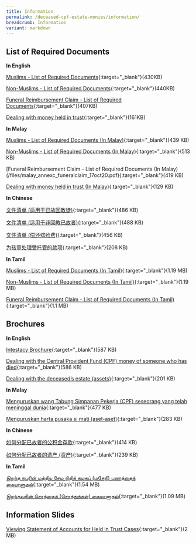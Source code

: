 ```yaml
---
title: Information
permalink: /deceased-cpf-estate-monies/information/
breadcrumb: Information
variant: markdown
---
```

List of Required Documents
---

**In English**<br>

[Muslims - List of Required Documents](/files/AnnexA_Muslims_Oct20.pdf){:target="_blank"}(430KB)

[Non-Muslims - List of Required Documents](/files/AnnexB_NonMuslims_Oct20.pdf){:target="_blank"}(440KB)

[Funeral Reimbursement Claim - List of Required Documents](/files/AnnexC_Funeral_Oct20.pdf){:target="_blank"}(407KB)

[Dealing with money held in trust](/files/EnglishBrochure3Held-in-TrustCases_10-06-2025.pdf){:target="_blank"}(161KB)

**In Malay**<br>

[Muslims - List of Required Documents (In Malay)](/files/malay_annexa_muslims_17oct20.pdf){:target="_blank"}(439 KB)

[Non-Muslims - List of Required Documents (In Malay)](/files/malay_annexb_non-muslims_17oct20.pdf){:target="_blank"}(513 KB)

[Funeral Reimbursement Claim - List of Required Documents (In Malay)(/files/malay_annexc_funeralclaim_17oct20.pdf){:target="_blank"}(419 KB)

[Dealing with money held in trust (In Malay)](/files/MalayBrochure3Held-in-TrustCases_10-06-2025.pdf){:target="_blank"}(129 KB)

**In Chinese**<br>

[文件清单 (适用于已故回教徒)](/files/Chinese_AnnexA_Muslims_17Oct20.pdf){:target="_blank"}(486 KB)

[文件清单 (适用于非回教已故者)](/files/Chinese_AnnexB_NonMuslims_17Oct20_.pdf){:target="_blank"}(488 KB)

[文件清单 (偿还殡殓费)](/files/Chinese_AnnexC_Funeral_17Oct20.pdf){:target="_blank"}(456 KB)

[为孩童处理受托管的款项](/files/ChineseBrochure3Held-in-TrustCases_10-06-2025.pdf){:target="_blank"}(208 KB)

**In Tamil**<br>

[Muslims - List of Required Documents (In Tamil)](/files/Tamil_AnnexA_Oct20.pdf){:target="_blank"}(1.19 MB)

[Non-Muslims - List of Required Documents (In Tamil)](/files/Tamil_AnnexB_Non-Muslim_Oct20.pdf){:target="_blank"}(1.19 MB)

[Funeral Reimbursement Claim - List of Required Documents (In Tamil)](/files/Tamil_AnnexC_Funeral_Oct20.pdf){:target="_blank"}(1.1 MB)

Brochures
---

**In English**<br>

[Intestacy Brochure](/files/intestacybrochure.pdf){:target="_blank"}(587 KB)

[Dealing with the Central Provident Fund (CPF) money of someone who has died](/files/Brochure1_CPF_Oct20.pdf){:target="_blank"}(586 KB)

[Dealing with the deceased’s estate (assets)](/files/brochure2_estatemonies_22feb21.pdf){:target="_blank"}(201 KB)



**In Malay**<br>

[Menguruskan wang Tabung Simpanan Pekerja (CPF) seseorang yang telah meninggal dunia](/files/malay_brochure1_cpf_17oct20.pdf){:target="_blank"}(477 KB)

[Menguruskan harta pusaka si mati (aset-aset)](/files/malay_brochure2_estate_17oct20.pdf){:target="_blank"}(283 KB)



**In Chinese**<br>

[如何分配已故者的公积金存款](/files/Chinese_Brochure1_CPF_17Oct20_.pdf){:target="_blank"}(414 KB)

[如何分配已故者的遗产 (资产)](/files/Chinese_Brochure2_Estate_22Feb21.pdf){:target="_blank"}(239 KB)



**In Tamil**<br>

[இறந்த நபரின் மத்திய சேம நிதிக் கழகப் (மசேநி) பணத்தைக் கையாளுதல்](/files/Tamil_Brochure1_CPF_Oct20.pdf){:target="_blank"}(1.54 MB)

[இறந்தவரின் சொத்தைக் (சொத்துக்கள்) கையாளுதல்](/files/Tamil_Brochure2_Estate_Oct20.pdf){:target="_blank"}(1.09 MB)



Information Slides
---

[Viewing Statement of Accounts for Held in Trust Cases](/files/ViewingStatementofAccountsforHeldinTrustCases.pdf){:target="_blank"}(2 MB)